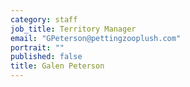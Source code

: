 ```yaml
---
category: staff
job_title: Territory Manager
email: "GPeterson@pettingzooplush.com"
portrait: ""
published: false
title: Galen Peterson
---
```



